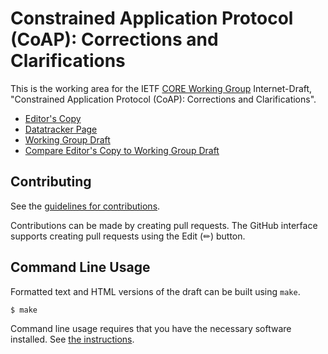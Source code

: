 # Constrained Application Protocol (CoAP): Corrections and Clarifications

This is the working area for the IETF [CORE Working Group](https://datatracker.ietf.org/group/core/documents/) Internet-Draft, "Constrained Application Protocol (CoAP): Corrections and Clarifications".

* [Editor's Copy](https://core-wg.github.io/corrclar/#go.draft-ietf-core-corr-clar.html)
* [Datatracker Page](https://datatracker.ietf.org/doc/draft-ietf-core-corr-clar)
* [Working Group Draft](https://datatracker.ietf.org/doc/html/draft-ietf-core-corr-clar)
* [Compare Editor's Copy to Working Group Draft](https://core-wg.github.io/corrclar/#go.draft-ietf-core-corr-clar.diff)


## Contributing

See the
[guidelines for contributions](https://github.com/core-wg/corrclar/blob/main/CONTRIBUTING.md).

Contributions can be made by creating pull requests.
The GitHub interface supports creating pull requests using the Edit (✏) button.


## Command Line Usage

Formatted text and HTML versions of the draft can be built using `make`.

```sh
$ make
```

Command line usage requires that you have the necessary software installed.  See
[the instructions](https://github.com/martinthomson/i-d-template/blob/main/doc/SETUP.md).

